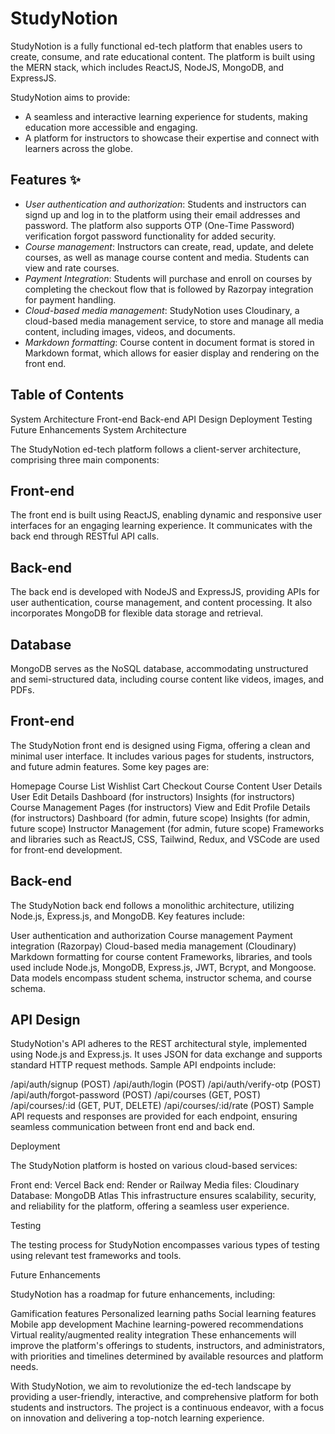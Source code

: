 # StudyNotion
StudyNotion is a fully functional ed-tech platform that enables users to create, consume, and rate educational content. The platform is built using the MERN stack, which includes ReactJS, NodeJS, MongoDB, and ExpressJS.

StudyNotion aims to provide:
- A seamless and interactive learning experience for students, making education more accessible and engaging.
- A platform for instructors to showcase their expertise and connect with learners across the globe.




## Features ✨

- *User authentication and authorization*: Students and instructors can signd up and log in to the platform using their email addresses and password. The platform also supports OTP (One-Time Password) verification  forgot password functionality for added security.
- *Course management*: Instructors can create, read, update, and delete courses, as well as manage course content and media. Students can view and rate courses.
- *Payment Integration*: Students will purchase and enroll on courses by completing the checkout flow that is followed by Razorpay integration for payment handling.
- *Cloud-based media management*: StudyNotion uses Cloudinary, a cloud-based media management service, to store and manage all media content, including images, videos, and documents.
- *Markdown formatting*: Course content in document format is stored in Markdown format, which allows for easier display and rendering on the front end.


## Table of Contents

System Architecture
Front-end
Back-end
API Design
Deployment
Testing
Future Enhancements
System Architecture

The StudyNotion ed-tech platform follows a client-server architecture, comprising three main components:

## Front-end
The front end is built using ReactJS, enabling dynamic and responsive user interfaces for an engaging learning experience. It communicates with the back end through RESTful API calls.

## Back-end
The back end is developed with NodeJS and ExpressJS, providing APIs for user authentication, course management, and content processing. It also incorporates MongoDB for flexible data storage and retrieval.

## Database
MongoDB serves as the NoSQL database, accommodating unstructured and semi-structured data, including course content like videos, images, and PDFs.

## Front-end

The StudyNotion front end is designed using Figma, offering a clean and minimal user interface. It includes various pages for students, instructors, and future admin features. Some key pages are:

Homepage
Course List
Wishlist
Cart Checkout
Course Content
User Details
User Edit Details
Dashboard (for instructors)
Insights (for instructors)
Course Management Pages (for instructors)
View and Edit Profile Details (for instructors)
Dashboard (for admin, future scope)
Insights (for admin, future scope)
Instructor Management (for admin, future scope)
Frameworks and libraries such as ReactJS, CSS, Tailwind, Redux, and VSCode are used for front-end development.

## Back-end

The StudyNotion back end follows a monolithic architecture, utilizing Node.js, Express.js, and MongoDB. Key features include:

User authentication and authorization
Course management
Payment integration (Razorpay)
Cloud-based media management (Cloudinary)
Markdown formatting for course content
Frameworks, libraries, and tools used include Node.js, MongoDB, Express.js, JWT, Bcrypt, and Mongoose. Data models encompass student schema, instructor schema, and course schema.

## API Design

StudyNotion's API adheres to the REST architectural style, implemented using Node.js and Express.js. It uses JSON for data exchange and supports standard HTTP request methods. Sample API endpoints include:

/api/auth/signup (POST)
/api/auth/login (POST)
/api/auth/verify-otp (POST)
/api/auth/forgot-password (POST)
/api/courses (GET, POST)
/api/courses/:id (GET, PUT, DELETE)
/api/courses/:id/rate (POST)
Sample API requests and responses are provided for each endpoint, ensuring seamless communication between front end and back end.

Deployment

The StudyNotion platform is hosted on various cloud-based services:

Front end: Vercel
Back end: Render or Railway
Media files: Cloudinary
Database: MongoDB Atlas
This infrastructure ensures scalability, security, and reliability for the platform, offering a seamless user experience.

Testing

The testing process for StudyNotion encompasses various types of testing using relevant test frameworks and tools.

Future Enhancements

StudyNotion has a roadmap for future enhancements, including:

Gamification features
Personalized learning paths
Social learning features
Mobile app development
Machine learning-powered recommendations
Virtual reality/augmented reality integration
These enhancements will improve the platform's offerings to students, instructors, and administrators, with priorities and timelines determined by available resources and platform needs.

With StudyNotion, we aim to revolutionize the ed-tech landscape by providing a user-friendly, interactive, and comprehensive platform for both students and instructors. The project is a continuous endeavor, with a focus on innovation and delivering a top-notch learning experience.




